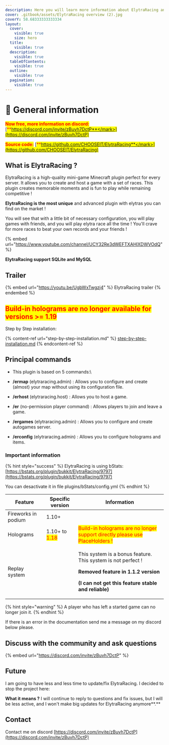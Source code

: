 ```yaml
---
description: Here you will learn more information about ElytraRacing and how to use it
cover: .gitbook/assets/ElytraRacing overview (2).jpg
coverY: 58.68333333333334
layout:
  cover:
    visible: true
    size: hero
  title:
    visible: true
  description:
    visible: true
  tableOfContents:
    visible: true
  outline:
    visible: true
  pagination:
    visible: true
---
```


# 👋 General information

<mark style="color:red;">**Now free, more information on discord:**</mark> [<mark style="color:red;">**https://discord.com/invite/zBuvh7DctP**</mark>](https://discord.com/invite/zBuvh7DctP)

<mark style="color:red;">**Source code:**</mark> [<mark style="color:red;">**https://github.com/CHOOSEIT/ElytraRacing**</mark>](https://github.com/CHOOSEIT/ElytraRacing)

## What is ElytraRacing ?

ElytraRacing is a high-quality mini-game Minecraft plugin perfect for every server. It allows you to create and host a game with a set of races. This plugin creates memorable moments and is fun to play while remaining competitive !

**ElytraRacing is the most unique** and advanced plugin with elytras you can find on the market !

You will see that with a little bit of necessary configuration, you will play games with friends, and you will play elytra race all the time ! You'll crave for more races to beat your own records and your friends !

{% embed url="https://www.youtube.com/channel/UCY32Re3dWEFTXAHlXDWVOdQ" %}

**ElytraRacing support SQLite and MySQL**

## Trailer

{% embed url="https://youtu.be/UgbWxTwgzj4" %}
ElytraRacing trailer
{% endembed %}



## <mark style="color:red;">Build-in holograms are no longer available for versions >= 1.19</mark>

Step by Step installation:&#x20;

{% content-ref url="step-by-step-installation.md" %}
[step-by-step-installation.md](step-by-step-installation.md)
{% endcontent-ref %}

## Principal commands



* This plugin is based on 5 commands:\

* **/ermap** (elytraracing.admin) : Allows you to configure and create (almost) your map without using its configuration file.
* **/erhost** (elytraracing.host) : Allows you to host a game.
* **/er** (no-permission player command) : Allows players to join and leave a game.
* **/ergames** (elytraracing.admin) : Allows you to configure and create autogames server.
* **/erconfig** (elytraracing.admin) : Allows you to configure holograms and items.

### Important information

{% hint style="success" %}
ElytraRacing is using bStats: [https://bstats.org/plugin/bukkit/ElytraRacing/9797](https://bstats.org/plugin/bukkit/ElytraRacing/9797)

You can desactivate it in file plugins/bStats/config.yml
{% endhint %}

| Feature             | Specific version                              | Information                                                                                                                                                                                                |
| ------------------- | --------------------------------------------- | ---------------------------------------------------------------------------------------------------------------------------------------------------------------------------------------------------------- |
| Fireworks in podium | 1.10+                                         |                                                                                                                                                                                                            |
| Holograms           | 1.10+ to <mark style="color:red;">1.18</mark> | <mark style="color:red;">Build-in holograms are no longer support directly please use PlaceHolders !</mark>                                                                                                |
| Replay system       |                                               | <p>This system is a bonus feature. This system is not perfect !</p><p></p><p><strong>Removed feature in 1.1.2 version</strong></p><p><strong>(I can not get this feature stable and reliable)</strong></p> |

{% hint style="warning" %}
A player who has left a started game can no longer join it.
{% endhint %}

If there is an error in the documentation send me a message on my discord below please.

## Discuss with the community and ask questions

{% embed url="https://discord.com/invite/zBuvh7DctP" %}

## **Future**

I am going to have less and less time to update/fix ElytraRacing. I decided to stop the project here:&#x20;

**What it means ?** I will continue to reply to questions and fix issues, but I will be less active, and I won't make big updates for ElytraRacing anymore**.**

## Contact

Contact me on discord [https://discord.com/invite/zBuvh7DctP](https://discord.com/invite/zBuvh7DctP)

